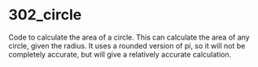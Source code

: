 # 302_circle
Code to calculate the area of a circle. This can calculate the area of any circle, given the radius. It uses a rounded version of pi, so it will not be completely accurate, but will give a relatively accurate calculation.
